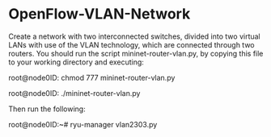 # OpenFlow-VLAN-Network

Create a network with two interconnected switches, divided into two virtual LANs with use of the VLAN technology, which are connected through two routers. You should run the script mininet-router-vlan.py, by copying this file to your working directory and executing:

root@node0ID: chmod 777 mininet-router-vlan.py

root@node0ID: ./mininet-router-vlan.py

Then run the following:

root@node0ID:~# ryu-manager vlan2303.py


